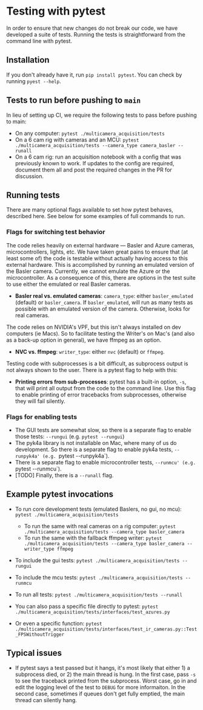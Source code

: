 # Testing with pytest

In order to ensure that new changes do not break our code, we have developed a suite of tests. Running the tests is straightforward from the command line with pytest.


## Installation
If you don't already have it, run `pip install pytest`. You can check by running `pyest --help`.


## Tests to run before pushing to `main`
In lieu of setting up CI, we require the following tests to pass before pushing to main:
* On any computer: `pytest ./multicamera_acquisition/tests`
* On a 6 cam rig with cameras and an MCU: `pytest ./multicamera_acquisition/tests --camera_type camera_basler --runall`
* On a 6 cam rig: run an acquisition notebook with a config that was previously known to work. If updates to the config are required, document them all and post the required changes in the PR for discussion.

## Running tests
There are many optional flags available to set how pytest behaves, described here. See below for some examples of full commands to run.

### Flags for switching test behavior

The code relies heavily on external hardware — Basler and Azure cameras, microcontrollers, lights, etc. We have taken great pains to ensure that (at least some of) the code is testable without actually having access to this external hardware. This is accomplished by running an emulated version of the Basler camera. Currently, we cannot emulate the Azure or the microcontroller. As a consequence of this, there are options in the test suite to use either the emulated or real Basler cameras.

* **Basler real vs. emulated cameras**: `camera_type`: either `basler_emulated` (default) or `basler_camera`. If `basler_emulated`, will run as many tests as possible with an emulated version of the camera. Otherwise, looks for real cameras.

The code relies on NVIDIA's VPF, but this isn't always installed on dev computers (ie Macs). So to facilitate testing the Writer's on Mac's (and also as a back-up option in general), we have ffmpeg as an option.
* **NVC vs. ffmpeg**: `writer_type`: either `nvc` (default) or `ffmpeg`.


Testing code with subprocesses is a bit difficult, as subprocess output is not always shown to the user. There is a pytest flag to help with this:

* **Printing errors from sub-processes**: pytest has a built-in option, `-s`, that will print all output from the code to the command line. Use this flag to enable printing of error tracebacks from subprocesses, otherwise they will fail silently.

### Flags for enabling tests
* The GUI tests are somewhat slow, so there is a separate flag to enable those tests: `--rungui` (e.g. `pytest --rungui`)
* The pyk4a library is not installable on Mac, where many of us do development. So there is a separate flag to enable pyk4a tests, `--runpyk4a' (e.g. `pytest --runpyk4a`).
* There is a separate flag to enable microcontroller tests, `--runmcu' (e.g. `pytest --runmcu`).
* [TODO] Finally, there is a `--runall` flag.

## Example pytest invocations
* To run core development tests (emulated Baslers, no gui, no mcu): `pytest ./multicamera_acquisition/tests`
  * To run the same with real cameras on a rig computer: `pytest ./multicamera_acquisition/tests --camera_type basler_camera`
  * To run the same with the fallback ffmpeg writer: `pytest ./multicamera_acquisition/tests --camera_type basler_camera --writer_type ffmpeg`
* To include the gui tests: `pytest ./multicamera_acquisition/tests --rungui`
* To include the mcu tests: `pytest ./multicamera_acquisition/tests --runmcu`
* To run all tests: `pytest ./multicamera_acquisition/tests --runall`

* You can also pass a specific file directly to pytest: `pytest ./multicamera_acquisition/tests/interfaces/test_azures.py`
* Or even a specific function: `pytest ./multicamera_acquisition/tests/interfaces/test_ir_cameras.py::Test_FPSWithoutTrigger`

## Typical issues
* If pytest says a test passed but it hangs, it's most likely that either 1) a subprocess died, or 2) the main thread is hung. In the first case, pass `-s` to see the traceback printed from the subprocess. Worst case, go in and edit the logging level of the test to `DEBUG` for more informaiton. In the second case, sometimes if queues don't get fully emptied, the main thread can silently hang.
